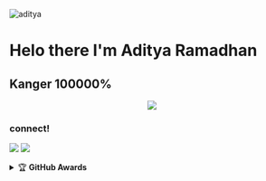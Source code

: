 ![aditya](https://telegra.ph/file/73322d6c642c5d441ed3b.jpg)


# Helo there I'm Aditya Ramadhan
## Kanger 100000%


<p align="center"><a href="https://github.com/aditya-vx"><img src="https://github-readme-stats.vercel.app/api?username=Aditya-vx&show_icons=true&theme=radical"></a></p>

### connect!
<p>
    <a href="https://t.me/adityavx" target="blank"><img src="https://img.shields.io/badge/@adityavx-30302f?style=flat&logo=telegram" /></a>
    <a href="https://instagram.com/69dity" target="blank"><img src="https://img.shields.io/badge/@69dity-30302f?style=flat&logo=instagram" /></a>
</p>
<details>
    <summary>&#127942 <b>GitHub Awards</b></summary><br/>

![Github Trophy](https://github-profile-trophy.vercel.app/?username=phaticusthiccy)

</details>

